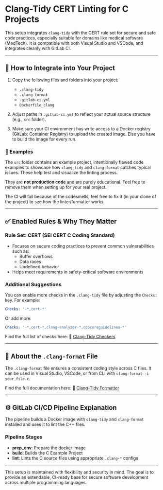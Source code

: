 # Clang-Tidy CERT Linting for C Projects

This setup integrates `clang-tidy` with the CERT rule set for secure and safe code practices, especially suitable for domains like medical software (MedTech). It is compatible with both Visual Studio and VSCode, and integrates cleanly with GitLab CI.

---

## 📁 How to Integrate into Your Project

1. Copy the following files and folders into your project:
   - `.clang-tidy`
   - `.clang-format`
   - `.gitlab-ci.yml`
   - `Dockerfile_clang`

2. Adjust paths in `.gitlab-ci.yml` to reflect your actual source structure (e.g., `src` folder).

3. Make sure your CI environment has write access to a Docker registry (GitLab: Container Registry) to upload the created image. Else you have to build the image for every run.

### 📎 Examples

The `src` folder contains an example project, intentionally flawed code examples to showcase how `clang-tidy` and `clang-format` catches typical issues. These help test and visualize the linting process.

They are **not production code** and are purely educational. Feel free to remove them when setting up for your real project.

The CI will fail because of the codesmells, feel free to fix it (in your clone of the project) to see how the linter/formatter works.

---

## ✅ Enabled Rules & Why They Matter

### Rule Set: **CERT** (SEI CERT C Coding Standard)
- Focuses on secure coding practices to prevent common vulnerabilities such as:
  - Buffer overflows
  - Data races
  - Undefined behavior
- Helps meet requirements in safety-critical software environments

### Additional Suggestions
You can enable more checks in the `.clang-tidy` file by adjusting the `Checks:` key.
For example:
```yaml
Checks: '-*,cert-*'
```
Or add more:
```yaml
Checks: '-*,cert-*,clang-analyzer-*,cppcoreguidelines-*'
```

Find the full list of checks here:
🔗 [Clang-Tidy Checkers](https://clang.llvm.org/extra/clang-tidy/checks/list.html)

---

## 🧹 About the `.clang-format` File

The `.clang-format` file ensures a consistent coding style across C files. It can be used in Visual Studio, VSCode, or from CLI with `clang-format -i your_file.c`.

Find the full documentation here:
🔗 [Clang-Tidy Formatter](https://clang.llvm.org/docs/ClangFormat.html)

---

## ⚙️ GitLab CI/CD Pipeline Explanation

The pipeline builds a Docker image with `clang-tidy` and `clang-format` installed and uses it to lint the C++ files.

### Pipeline Stages
- **prep_env**: Prepare the docker image
- **build**: Builds the C Example Project
- **lint**: Lints the C source files using appropriate `.clang-*` configs

---

This setup is maintained with flexibility and security in mind. The goal is to provide an extendable, CI-ready base for secure software development across multiple programming languages.
